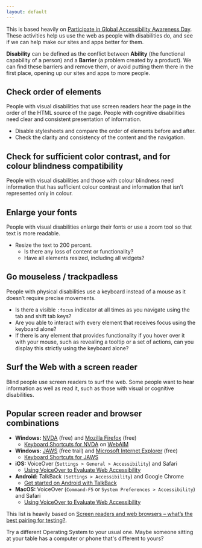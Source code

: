 ```yaml
---
layout: default
---
```


This is based heavily on [Participate in Global Accessibility Awareness Day](http://www.globalaccessibilityawarenessday.org/participate.html). These activities help us use the web as people with disabilities do, and see if we can help make our sites and apps better for them.

**Disability** can be defined as the conflict between **Ability** (the functional capability of a person) and a **Barrier** (a problem created by a product). We can find these barriers and remove them, or avoid putting them there in the first place, opening up our sites and apps to more people.

## Check order of elements

People with visual disabilities that use screen readers hear the page in the order of the HTML source of the page. People with cognitive disabilities need clear and consistent presentation of information.

* Disable stylesheets and compare the order of elements before and after.
* Check the clarity and consistency of the content and the navigation.

## Check for sufficient color contrast, and for colour blindness compatibility

People with visual disabilities and those with colour blindness need information that has sufficient colour contrast and information that isn’t represented only in colour.

## Enlarge your fonts

People with visual disabilities enlarge their fonts or use a zoom tool so that text is more readable.

* Resize the text to 200 percent.
    * Is there any loss of content or functionality?
    * Have all elements resized, including all widgets?

## Go mouseless / trackpadless

People with physical disabilities use a keyboard instead of a mouse as it doesn’t require precise movements.

* Is there a visible `:focus` indicator at all times as you navigate using the tab and shift tab keys?
* Are you able to interact with every element that receives focus using the keyboard alone?
* If there is any element that provides functionality if you hover over it with your mouse, such as revealing a tooltip or a set of actions, can you display this strictly using the keyboard alone?

## Surf the Web with a screen reader

Blind people use screen readers to surf the web. Some people want to hear information as well as read it, such as those with visual or cognitive disabilities.

## Popular screen reader and browser combinations

- **Windows:** [NVDA](https://www.nvaccess.org/) (free) and [Mozilla Firefox](https://www.mozilla.org/en-GB/firefox/new/) (free)
    -  [Keyboard Shortcuts for NVDA](http://webaim.org/resources/shortcuts/nvda) on [WebAIM](http://webaim.org/)
- **Windows:** [JAWS](http://www.freedomscientific.com/Downloads/JAWS) (free trail) and [Microsoft Internet Explorer](https://www.microsoft.com/en-za/download/internet-explorer.aspx) (free)
    - [Keyboard Shortcuts for JAWS](http://webaim.org/resources/shortcuts/jaws)
- **iOS:** VoiceOver (`Settings > General > Accessibility`) and Safari
    - [Using VoiceOver to Evaluate Web Accessibility](http://webaim.org/articles/voiceover/)
- **Android:** TalkBack `(Settings > Accessibility`) and Google Chrome
    - [Get started on Android with TalkBack](https://support.google.com/accessibility/android/answer/6283677?hl=en)
- **MacOS:** VoiceOver (`Command-F5` or `System Preferences > Accessibility`) and Safari
    - [Using VoiceOver to Evaluate Web Accessibility](http://webaim.org/articles/voiceover/)

This list is heavily based on [Screen readers and web browsers – what’s the best pairing for testing?](http://hollier.info/browserpairing/).

Try a different Operating System to your usual one. Maybe someone sitting at your table has a computer or phone that's different to yours?
